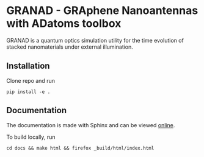 # GRANAD - GRAphene Nanoantennas with ADatoms toolbox

GRANAD is a quantum optics simulation utility for the time evolution of stacked nanomaterials under external illumination.

## Installation
Clone repo and run
```
pip install -e .
```

## Documentation
The documentation is made with Sphinx and can be viewed [online](https://granadlauncher.github.io/granad/).

To build locally, run

```
cd docs && make html && firefox _build/html/index.html
```
